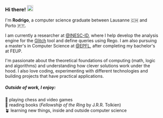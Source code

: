 <h3>Hi there! <span><img src="https://media4.giphy.com/media/v1.Y2lkPTc5MGI3NjExZHBsamtnNmFhb2czdmVqdzd4Mnh3NTdzdGVhM2N5OWJjeWl5ZWUxMyZlcD12MV9pbnRlcm5hbF9naWZfYnlfaWQmY3Q9cw/F9tGaJZqP4Dsw34rHb/giphy.gif" width="20"></span></h3>

I'm **Rodrigo**, a computer science graduate between Lausanne 🇨🇭 and Porto 🇵🇹.

I am currently a researcher at [@INESC-ID](https://www.inesc-id.pt), where I help develop the analysis engine for the [Glitch](https://github.com/sr-lab/glitch) tool and define queries using Rego. I am also pursuing a master's in Computer Science at [@EPFL](https://www.epfl.ch/education/master/programs/computer-science), after completing my bachelor's at FEUP.

I'm passionate about the theoretical foundations of computing (math, logic and algorithms) and understanding how clever solutions work under the hood. I also love coding, experimenting with different technologies and building projects that have practical applications.

<h5>Outside of work, I enjoy:</h5>

🧩 playing chess and video games  
📜 reading books (*Fellowship of the Ring* by J.R.R. Tolkien)  
🪴 learning new things, inside and outside computer science
